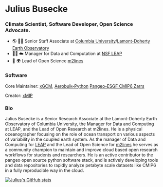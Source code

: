 # Julius Busecke 

### Climate Scientist, Software Developer, Open Science Advocate.

- 🌎 👨‍🔬 Senior Staff Associate at [Columbia University](https://www.columbia.edu)/[Lamont-Doherty Earth Observatory](https://lamont.columbia.edu)
- 👨‍💻 ☁️ Manager for Data and Computation at [NSF LEAP](https://leap.columbia.edu)
- 🧬 🌍 Lead of Open Science [m2lines](https://m2lines.github.io)

### Software

Core Maintainer: [xGCM](https://github.com/xgcm/xgcm), [Aerobulk-Python](https://github.com/xgcm/aerobulk-python) [Pangeo-ESGF CMIP6 Zarrs](https://github.com/leap-stc/cmip6-leap-feedstock)

Creator: [xMIP](https://github.com/jbusecke/xMIP)


### Bio

Julius Busecke is a Senior Research Associate at the Lamont-Doherty Earth Observatory of Columbia University, the Manager for Data and Computing at LEAP, and the Lead of Open Research at m2lines.
He is a physical oceanographer focusing on the role of ocean transport on various aspects of variability in the coupled earth system. As the manager of Data and Computing for [LEAP](https://leap.columbia.edu) and the Lead of Open Science for [m2lines](https://m2lines.github.io) he serves as a community champion to maintain and improve cloud based open research workflows for students and researchers. He is an active contributor to the pangeo open source python software stack, and is actively developing tools and data repositories to rapidly analyze petabyte scale datasets like CMIP6 in a fully reproducible way in the cloud.

[![Julius's GitHub stats](https://github-readme-stats.vercel.app/api?username=jbusecke&show_icons=true&theme=default)](https://github.com/anuraghazra/github-readme-stats)

<!--
**jbusecke/jbusecke** is a ✨ _special_ ✨ repository because its `README.md` (this file) appears on your GitHub profile.

Here are some ideas to get you started:

- 🔭 I’m currently working on ...
- 🌱 I’m currently learning ...
- 👯 I’m looking to collaborate on ...
- 🤔 I’m looking for help with ...
- 💬 Ask me about ...
- 📫 How to reach me: ...
- 😄 Pronouns: ...
- ⚡ Fun fact: ...
-->


